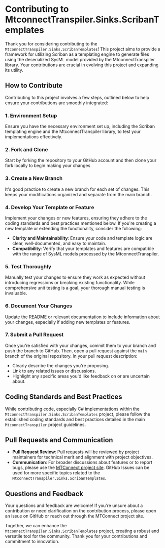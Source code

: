 # Contributing to MtconnectTranspiler.Sinks.ScribanTemplates

Thank you for considering contributing to the `MtconnectTranspiler.Sinks.ScribanTemplates`! This project aims to provide a framework for utilizing Scriban as a templating engine to generate files using the deserialized SysML model provided by the MtconnectTranspiler library. Your contributions are crucial in evolving this project and expanding its utility.

## How to Contribute

Contributing to this project involves a few steps, outlined below to help ensure your contributions are smoothly integrated:

### 1. Environment Setup

Ensure you have the necessary environment set up, including the Scriban templating engine and the MtconnectTranspiler library, to test your implementations effectively.

### 2. Fork and Clone

Start by forking the repository to your GitHub account and then clone your fork locally to begin making your changes.

### 3. Create a New Branch

It's good practice to create a new branch for each set of changes. This keeps your modifications organized and separate from the main branch.

### 4. Develop Your Template or Feature

Implement your changes or new features, ensuring they adhere to the coding standards and best practices mentioned below. If you're creating a new template or extending the functionality, consider the following:
   - **Clarity and Maintainability**: Ensure your code and template logic are clear, well-documented, and easy to maintain.
   - **Compatibility**: Verify that your templates and features are compatible with the range of SysML models processed by the MtconnectTranspiler.

### 5. Test Thoroughly

Manually test your changes to ensure they work as expected without introducing regressions or breaking existing functionality. While comprehensive unit testing is a goal, your thorough manual testing is invaluable.

### 6. Document Your Changes

Update the README or relevant documentation to include information about your changes, especially if adding new templates or features.

### 7. Submit a Pull Request

Once you're satisfied with your changes, commit them to your branch and push the branch to GitHub. Then, open a pull request against the `main` branch of the original repository. In your pull request description:
   - Clearly describe the changes you're proposing.
   - Link to any related issues or discussions.
   - Highlight any specific areas you'd like feedback on or are uncertain about.

## Coding Standards and Best Practices

While contributing code, especially C# implementations within the `MtconnectTranspiler.Sinks.ScribanTemplates` project, please follow the established coding standards and best practices detailed in the main `MtconnectTranspiler` project guidelines.

## Pull Requests and Communication

- **Pull Request Review**: Pull requests will be reviewed by project maintainers for technical merit and alignment with project objectives.
- **Communication**: For broader discussions about features or to report bugs, please use the [MTConnect project site](projects.mtconnect.org). GitHub Issues can be used for more specific topics related to the `MtconnectTranspiler.Sinks.ScribanTemplates`.

## Questions and Feedback

Your questions and feedback are welcome! If you're unsure about a contribution or need clarification on the contribution process, please open an issue on GitHub or reach out through the MTConnect project site.

Together, we can enhance the `MtconnectTranspiler.Sinks.ScribanTemplates` project, creating a robust and versatile tool for the community. Thank you for your contributions and commitment to innovation.
